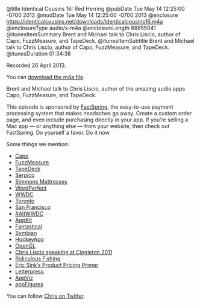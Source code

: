 @title Identical Cousins 16: Red Herring
@pubDate Tue May 14 12:25:00 -0700 2013
@modDate Tue May 14 12:25:00 -0700 2013
@enclosure https://identicalcousins.net/downloads/identicalcousins16.m4a
@enclosureType audio/x-m4a
@enclosureLength 88855041
@itunesItemSummary Brent and Michael talk to Chris Liscio, author of Capo, FuzzMeasure, and TapeDeck.
@itunesItemSubtitle Brent and Michael talk to Chris Liscio, author of Capo, FuzzMeasure, and TapeDeck.
@itunesDuration 01:34:38

Recorded 26 April 2013.

You can <a href="https://identicalcousins.net/downloads/identicalcousins16.m4a">download the m4a file</a>.

Brent and Michael talk to Chris Liscio, author of the amazing audio apps Capo, FuzzMeasure, and TapeDeck.

This episode is sponsored by <a href="http://www.fastspring.com/">FastSpring</a>, the easy-to-use payment processing system that makes headaches go away. Create a custom order page, and even include purchasing directly in your app. If you’re selling a Mac app — or anything else — from your website, then check out FastSpring. Do yourself a favor. Do it now.

Some things we mention:

<ul>
<li><a href="http://supermegaultragroovy.com/products/Capo/">Capo</a></li>
<li><a href="http://supermegaultragroovy.com/products/FuzzMeasure/">FuzzMeasure</a></li>
<li><a href="http://tapedeckapp.com/">TapeDeck</a></li>
<li><a href="http://en.wikipedia.org/wiki/Serpico">Serpico</a></li>
<li><a href="http://www.simmons.com/">Simmons Mattresses</a></li>
<li><a href="http://en.wikipedia.org/wiki/WordPerfect">WordPerfect</a></li>
<li><a href="https://developer.apple.com/wwdc/">WWDC</a></li>
<li><a href="http://www.toronto.ca/">Toronto</a></li>
<li><a href="http://www.sfgov.org/">San Francisco</a></li>
<li><a href="http://altwwdc.com/">#AltWWDC</a></li>
<li><a href="https://developer.apple.com/library/mac/#documentation/cocoa/reference/ApplicationKit/ObjC_classic/_index.html">AppKit</a></li>
<li><a href="http://flexibits.com/fantastical">Fantastical</a></li>
<li><a href="http://en.wikipedia.org/wiki/Symbian">Symbian</a></li>
<li><a href="http://hockeyapp.net/">HockeyApp</a></li>
<li><a href="http://www.opengl.org/">OpenGL</a></li>
<li><a href="http://vimeo.com/33382609">Chris Liscio speaking at Çingleton 2011</a></li>
<li><a href="http://www.ridiculousfishing.com/">Ridiculous Fishing</a></li>
<li><a href="http://www.ericsink.com/bos/Product_Pricing.html">Eric Sink’s Product Pricing Primer</a></li>
<li><a href="https://itunes.apple.com/us/app/letterpress-word-game/id526619424?mt=8">Letterpress</a></li>
<li><a href="http://www.ideaswarm.com/AppViz2.html">AppViz</a></li>
<li><a href="http://appfigures.com/">appFigures</a></li>
</ul>

You can follow <a href="https://twitter.com/liscio">Chris on Twitter</a>.
